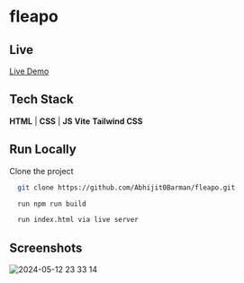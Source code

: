 # fleapo


## Live

[Live Demo](https://664102615f644afa47002a0f--subtle-flan-06cb49.netlify.app/)

## Tech Stack

**HTML** | 
**CSS**  |
**JS** 
**Vite** 
**Tailwind CSS** 


## Run Locally

Clone the project

```bash
  git clone https://github.com/Abhijit0Barman/fleapo.git
```

```bash
  run npm run build
```
```bash
  run index.html via live server
```

## Screenshots

![2024-05-12 23 33 14](https://github.com/Abhijit0Barman/fleapo/assets/113384779/777c47b8-5ea8-44b0-b2ad-d4f5c8acfa54)
